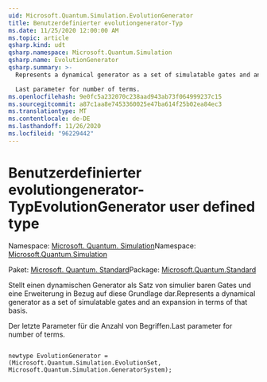 ```yaml
---
uid: Microsoft.Quantum.Simulation.EvolutionGenerator
title: Benutzerdefinierter evolutiongenerator-Typ
ms.date: 11/25/2020 12:00:00 AM
ms.topic: article
qsharp.kind: udt
qsharp.namespace: Microsoft.Quantum.Simulation
qsharp.name: EvolutionGenerator
qsharp.summary: >-
  Represents a dynamical generator as a set of simulatable gates and an expansion in terms of that basis.

  Last parameter for number of terms.
ms.openlocfilehash: 9e0fc5a232070c238aad943ab73f064999237c15
ms.sourcegitcommit: a87c1aa8e7453360025e47ba614f25b02ea84ec3
ms.translationtype: MT
ms.contentlocale: de-DE
ms.lasthandoff: 11/26/2020
ms.locfileid: "96229442"
---
```

# <a name="evolutiongenerator-user-defined-type"></a><span data-ttu-id="5087e-102">Benutzerdefinierter evolutiongenerator-Typ</span><span class="sxs-lookup"><span data-stu-id="5087e-102">EvolutionGenerator user defined type</span></span>

<span data-ttu-id="5087e-103">Namespace: [Microsoft. Quantum. Simulation](xref:Microsoft.Quantum.Simulation)</span><span class="sxs-lookup"><span data-stu-id="5087e-103">Namespace: [Microsoft.Quantum.Simulation](xref:Microsoft.Quantum.Simulation)</span></span>

<span data-ttu-id="5087e-104">Paket: [Microsoft. Quantum. Standard](https://nuget.org/packages/Microsoft.Quantum.Standard)</span><span class="sxs-lookup"><span data-stu-id="5087e-104">Package: [Microsoft.Quantum.Standard](https://nuget.org/packages/Microsoft.Quantum.Standard)</span></span>


<span data-ttu-id="5087e-105">Stellt einen dynamischen Generator als Satz von simulier baren Gates und eine Erweiterung in Bezug auf diese Grundlage dar.</span><span class="sxs-lookup"><span data-stu-id="5087e-105">Represents a dynamical generator as a set of simulatable gates and an expansion in terms of that basis.</span></span>

<span data-ttu-id="5087e-106">Der letzte Parameter für die Anzahl von Begriffen.</span><span class="sxs-lookup"><span data-stu-id="5087e-106">Last parameter for number of terms.</span></span>

```qsharp

newtype EvolutionGenerator = (Microsoft.Quantum.Simulation.EvolutionSet, Microsoft.Quantum.Simulation.GeneratorSystem);
```

